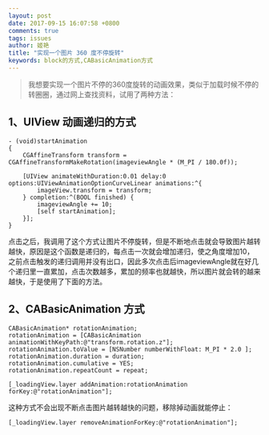 ```yaml
---
layout: post
date: 2017-09-15 16:07:58 +0800
comments: true
tags: issues
author: 姬艳
title: "实现一个图片 360 度不停旋转"
keywords: block的方式,CABasicAnimation方式
---
```


> 我想要实现一个图片不停的360度旋转的动画效果，类似于加载时候不停的转圈圈，通过网上查找资料，试用了两种方法：

## 1、UIView 动画递归的方式

```objc
- (void)startAnimation  
{  
    CGAffineTransform transform = CGAffineTransformMakeRotation(imageviewAngle * (M_PI / 180.0f));  
      
    [UIView animateWithDuration:0.01 delay:0 options:UIViewAnimationOptionCurveLinear animations:^{  
        imageView.transform = transform;  
    } completion:^(BOOL finished) {  
        imageviewAngle += 10; 
        [self startAnimation];  
    }];  
} 
```

点击之后，我调用了这个方式让图片不停旋转，但是不断地点击就会导致图片越转越快，原因是这个函数是递归的，每点击一次就会增加递归，使之角度增加10，之前点击触发的递归调用并没有出口，因此多次点击后imageviewAngle就在好几个递归里一直累加，点击次数越多，累加的频率也就越快，所以图片就会转的越来越快，于是使用了下面的方法。

## 2、CABasicAnimation 方式

```objc
CABasicAnimation* rotationAnimation;  
rotationAnimation = [CABasicAnimation animationWithKeyPath:@"transform.rotation.z"];  
rotationAnimation.toValue = [NSNumber numberWithFloat: M_PI * 2.0 ];  
rotationAnimation.duration = duration;  
rotationAnimation.cumulative = YES;  
rotationAnimation.repeatCount = repeat;  
  
[_loadingView.layer addAnimation:rotationAnimation forKey:@"rotationAnimation"]; 
```

这种方式不会出现不断点击图片越转越快的问题，移除掉动画就能停止：

```
[_loadingView.layer removeAnimationForKey:@"rotationAnimation"];
```